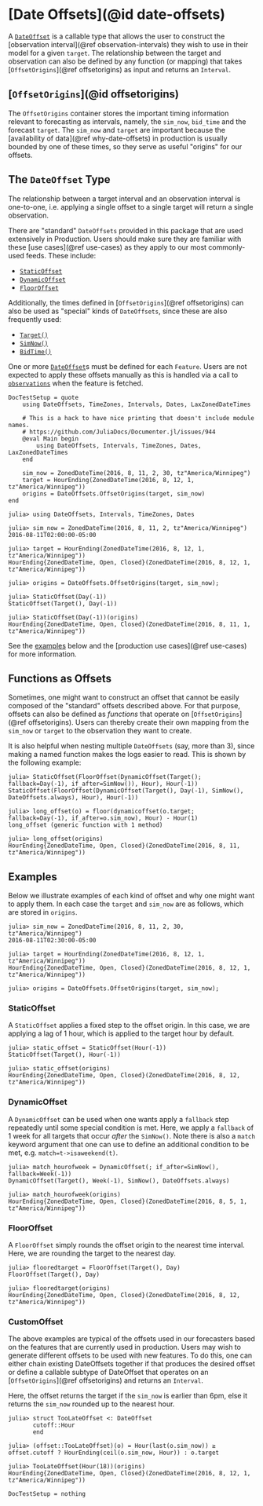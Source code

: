 # [Date Offsets](@id date-offsets)

A [`DateOffset`](@ref) is a callable type that allows the user to construct the [observation interval](@ref observation-intervals) they wish to use in their model for a given `target`.
The relationship between the target and observation can also be defined by any function (or mapping) that takes [`OffsetOrigins`](@ref offsetorigins) as input and returns an `Interval`.

## [`OffsetOrigins`](@id offsetorigins)

The `OffsetOrigins` container stores the important timing information relevant to forecasting as intervals, namely, the `sim_now`, `bid_time` and the forecast `target`.
The `sim_now` and `target` are important because the [availability of data](@ref why-date-offsets) in production is usually bounded by one of these times, so they serve as useful "origins" for our offsets.

## The `DateOffset` Type

The relationship between a target interval and an observation interval is one-to-one, i.e. applying a single offset to a single target will return a single observation.

There are "standard" `DateOffsets` provided in this package that are used extensively in Production.
Users should make sure they are familiar with these [use cases](@ref use-cases) as they apply to our most commonly-used feeds.
These include:
* [`StaticOffset`](@ref)
* [`DynamicOffset`](@ref)
* [`FloorOffset`](@ref)

Additionally, the times defined in [`OffsetOrigins`](@ref offsetorigins) can also be used as "special" kinds of `DateOffsets`, since these are also frequently used:
* [`Target()`](@ref)
* [`SimNow()`](@ref)
* [`BidTime()`](@ref)

One or more [`DateOffset`](@ref)s must be defined for each `Feature`.
Users are not expected to apply these offsets manually as this is handled via a call to [`observations`](@ref) when the feature is fetched.

```@meta
DocTestSetup = quote
    using DateOffsets, TimeZones, Intervals, Dates, LaxZonedDateTimes

    # This is a hack to have nice printing that doesn't include module names.
    # https://github.com/JuliaDocs/Documenter.jl/issues/944
    @eval Main begin
        using DateOffsets, Intervals, TimeZones, Dates, LaxZonedDateTimes
    end

    sim_now = ZonedDateTime(2016, 8, 11, 2, 30, tz"America/Winnipeg")
    target = HourEnding(ZonedDateTime(2016, 8, 12, 1, tz"America/Winnipeg"))
    origins = DateOffsets.OffsetOrigins(target, sim_now)
end
```

```jldoctest offsets
julia> using DateOffsets, Intervals, TimeZones, Dates

julia> sim_now = ZonedDateTime(2016, 8, 11, 2, tz"America/Winnipeg")
2016-08-11T02:00:00-05:00

julia> target = HourEnding(ZonedDateTime(2016, 8, 12, 1, tz"America/Winnipeg"))
HourEnding{ZonedDateTime, Open, Closed}(ZonedDateTime(2016, 8, 12, 1, tz"America/Winnipeg"))

julia> origins = DateOffsets.OffsetOrigins(target, sim_now);

julia> StaticOffset(Day(-1))
StaticOffset(Target(), Day(-1))

julia> StaticOffset(Day(-1))(origins)
HourEnding{ZonedDateTime, Open, Closed}(ZonedDateTime(2016, 8, 11, 1, tz"America/Winnipeg"))
```

See the [examples](#examples) below and the [production use cases](@ref use-cases) for more information.

## Functions as Offsets

Sometimes, one might want to construct an offset that cannot be easily composed of the "standard" offsets described above.
For that purpose, offsets can also be defined as _functions_ that operate on [`OffsetOrigins`](@ref offsetorigins).
Users can thereby create their own mapping from the `sim_now` or `target` to the observation they want to create.

It is also helpful when nesting multiple `DateOffsets` (say, more than 3), since making a named function makes the logs easier to read.
This is shown by the following example:

```jldoctest offsets
julia> StaticOffset(FloorOffset(DynamicOffset(Target(); fallback=Day(-1), if_after=SimNow()), Hour), Hour(-1))
StaticOffset(FloorOffset(DynamicOffset(Target(), Day(-1), SimNow(), DateOffsets.always), Hour), Hour(-1))

julia> long_offset(o) = floor(dynamicoffset(o.target; fallback=Day(-1), if_after=o.sim_now), Hour) - Hour(1)
long_offset (generic function with 1 method)

julia> long_offset(origins)
HourEnding{ZonedDateTime, Open, Closed}(ZonedDateTime(2016, 8, 11, tz"America/Winnipeg"))
```

## Examples

Below we illustrate examples of each kind of offset and why one might want to apply them.
In each case the `target` and `sim_now` are as follows, which are stored in `origins`.

```jldoctest examples
julia> sim_now = ZonedDateTime(2016, 8, 11, 2, 30, tz"America/Winnipeg")
2016-08-11T02:30:00-05:00

julia> target = HourEnding(ZonedDateTime(2016, 8, 12, 1, tz"America/Winnipeg"))
HourEnding{ZonedDateTime, Open, Closed}(ZonedDateTime(2016, 8, 12, 1, tz"America/Winnipeg"))

julia> origins = DateOffsets.OffsetOrigins(target, sim_now);
```

### StaticOffset

A `StaticOffset` applies a fixed step to the offset origin.
In this case, we are applying a lag of 1 hour, which is applied to the target hour by default.

```jldoctest examples
julia> static_offset = StaticOffset(Hour(-1))
StaticOffset(Target(), Hour(-1))

julia> static_offset(origins)
HourEnding{ZonedDateTime, Open, Closed}(ZonedDateTime(2016, 8, 12, tz"America/Winnipeg"))
```

### DynamicOffset

A `DynamicOffset` can be used when one wants apply a `fallback` step repeatedly until some special condition is met.
Here, we apply a `fallback` of 1 week for all targets that occur _after_ the `SimNow()`.
Note there is also a `match` keyword argument that one can use to define an additional condition to be met, e.g. `match=t->isaweekend(t)`.

```jldoctest examples
julia> match_hourofweek = DynamicOffset(; if_after=SimNow(), fallback=Week(-1))
DynamicOffset(Target(), Week(-1), SimNow(), DateOffsets.always)

julia> match_hourofweek(origins)
HourEnding{ZonedDateTime, Open, Closed}(ZonedDateTime(2016, 8, 5, 1, tz"America/Winnipeg"))
```

### FloorOffset

A `FloorOffset` simply rounds the offset origin to the nearest time interval.
Here, we are rounding the target to the nearest day.

```jldoctest examples
julia> flooredtarget = FloorOffset(Target(), Day)
FloorOffset(Target(), Day)

julia> flooredtarget(origins)
HourEnding{ZonedDateTime, Open, Closed}(ZonedDateTime(2016, 8, 12, tz"America/Winnipeg"))
```

### CustomOffset

The above examples are typical of the offsets used in our forecasters based on the features that are currently used in production.
Users may wish to generate different offsets to be used with new features.
To do this, one can either chain existing DateOffsets together if that produces the desired offset or define a callable subtype of DateOffset that operates on an [`OffsetOrigins`](@ref offsetorigins) and returns an `Interval`.

Here, the offset returns the target if the `sim_now` is earlier than 6pm, else it returns the `sim_now` rounded up to the nearest hour.

```jldoctest examples
julia> struct TooLateOffset <: DateOffset
       cutoff::Hour
       end

julia> (offset::TooLateOffset)(o) = Hour(last(o.sim_now)) ≥ offset.cutoff ? HourEnding(ceil(o.sim_now, Hour)) : o.target

julia> TooLateOffset(Hour(18))(origins)
HourEnding{ZonedDateTime, Open, Closed}(ZonedDateTime(2016, 8, 12, 1, tz"America/Winnipeg"))
```

```@meta
DocTestSetup = nothing
```
